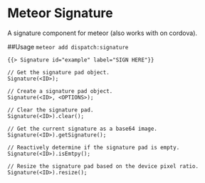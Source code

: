 Meteor Signature
==============

A signature component for meteor (also works with on cordova).

##Usage
`meteor add dispatch:signature`

```
{{> Signature id="example" label="SIGN HERE"}}
```

```
// Get the signature pad object.
Signature(<ID>);

// Create a signature pad object.
Signature(<ID>, <OPTIONS>);

// Clear the signature pad.
Signature(<ID>).clear();

// Get the current signature as a base64 image.
Signature(<ID>).getSignature();

// Reactively determine if the signature pad is empty.
Signature(<ID>).isEmtpy();

// Resize the signature pad based on the device pixel ratio.
Signature(<ID>).resize();
```
